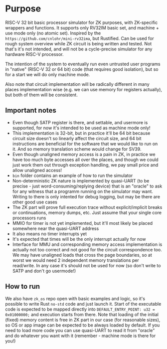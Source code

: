 # Purpose

RISC-V 32 bit basic processor simulator for ZK purposes, with ZK-specific wrappers and functions. It supports only RV32IM basic set, and machine + use mode only (no atomic set). Inspired by the `https://github.com/cnlohr/mini-rv32ima`, but Rustified. Can be used for rough system overview while ZK circuit is being written and tested. Not that's it's not intended, and will not be a cycle-precise simulator for any hardware RISC-V processor.

The intention of the system to eventually run even untrusted user programs in "native" (RISC-V 32 or 64 bit) code (that requires good isolation), but so for a start we will do only machine mode.

Also note that circuit implementation will be radically different in many places implementation wise (e.g. we can use memory for registers actually), but both of them will be consistent. 

## Important notes

- Even though SATP register is there, and settable, and usermore is supported, for now it's intended to be used as machine mode only! 
- This implementation is 32-bit, but in practice it'll be 64 bit because circuit size doesn't so linearly affect the circuit size, and 64 bit instructions are beneficial for the software that we would like to run on it. And so memory translation scheme would change for SV39.
- Even though unaligned memory access is a pain in ZK, in practice we have too much byte accesses all over the places, and though we could just work them out through exception handling, we pay small price and allow unaligned access!
- `bin` folder contains an example of how to run the simulator
- Non-deterministic ZK nature is implemented by quasi-UART (to be precise - just word-consuming/replying device) that is an "oracle" to ask for any witness that a programm running on the simulator may want. Writing to there is only intented for debug logging, but may be there are other good use cases
- The ZK part will prove full execution trace without explicit/implicit breaks or continuations, memory dumps, etc. Just assume that your single core processors runs
- MMIO for timer is not yet implemented, but it'll most likely be placed somewhere near the quasi-UART address
- It also means no timer interrupts yet
- It's expected that times will be the only interrupt actually for now
- Interface for MMU and corresponding memory access implementation is actually not too correct and not good for the circuit correspondence too. We may have unaligned loads that cross the page boundaries, so at worst we would need 2 independent memory translations per read/write. In any case it's should not be used for now (so don't write to SATP and don't go usermode!)

## How to run

We also have `zk_os` repo open with basic examples and logic, so it's possible to write Rust `no-std` code and just launch it. Start of the executable code is expected to be mapped directly into `DEFAULT_ENTRY_POINT: u32 = 0x01000000;` and execution starts from there. Note that loading of the initial (fixed) memory content is free in ZK part in our case (for reasonable sizes), so OS or app image can be expected to be always loaded by default. If you need to load more code you can use quasi-UART to read it from "oracle" and do whatever you want with it (remember - machine mode is there for you!)